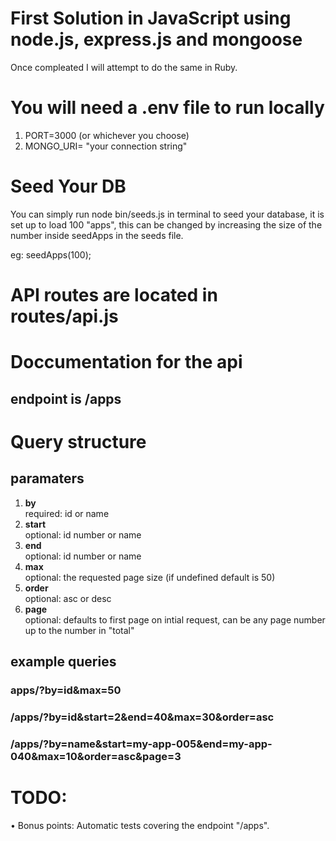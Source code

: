 # First Solution in JavaScript using node.js, express.js and mongoose
<p>Once compleated I will attempt to do the same in Ruby.</p>

# You will need a .env file to run locally
1. PORT=3000 (or whichever you choose)
2. MONGO_URI= "your connection string"

# Seed Your DB
<p>You can simply run node bin/seeds.js in terminal to seed your database, it is set up to load 100 "apps", this can be changed by increasing the size of the number inside seedApps in the seeds file. 

eg: seedApps(100);
</p>

# API routes are located in routes/api.js
# Doccumentation for the api
## endpoint is /apps

# Query structure
  ## paramaters
  1. <b>by</b><br>
    required: id or name
  2. <b>start</b><br>
    optional: id number or name
  3. <b>end</b><br>
    optional: id number or name
  4. <b>max</b><br>
    optional: the requested page size (if undefined default is 50)
  5. <b>order</b><br>
    optional: asc or desc
  6. <b>page</b><br>
    optional: defaults to first page on intial request, can be any page number up to the number in "total"



  ## example queries
  ### apps/?by=id&max=50
  ### /apps/?by=id&start=2&end=40&max=30&order=asc
  ### /apps/?by=name&start=my-app-005&end=my-app-040&max=10&order=asc&page=3




# TODO:
• Bonus points: Automatic tests covering the endpoint "/apps".